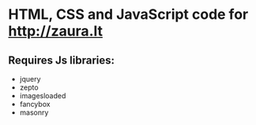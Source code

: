 # HTML, CSS and JavaScript code for http://zaura.lt

## Requires Js libraries:

+ jquery
+ zepto
+ imagesloaded
+ fancybox
+ masonry
